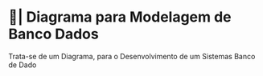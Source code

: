# 🎲| Diagrama para Modelagem de Banco Dados

  Trata-se de um Diagrama, para o Desenvolvimento de um Sistemas Banco de Dado
 
